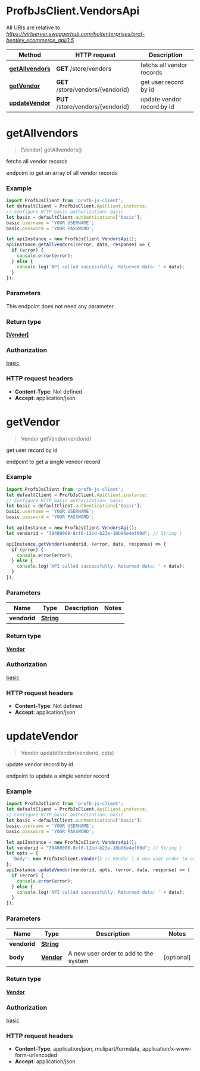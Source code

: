 # ProfbJsClient.VendorsApi

All URIs are relative to *https://virtserver.swaggerhub.com/holtenterprises/prof-bentley_ecommerce_api/1.5*

Method | HTTP request | Description
------------- | ------------- | -------------
[**getAllvendors**](VendorsApi.md#getAllvendors) | **GET** /store/vendors | fetchs all vendor records
[**getVendor**](VendorsApi.md#getVendor) | **GET** /store/vendors/{vendorid} | get user record by id
[**updateVendor**](VendorsApi.md#updateVendor) | **PUT** /store/vendors/{vendorid} | update vendor record by id

<a name="getAllvendors"></a>
# **getAllvendors**
> [Vendor] getAllvendors()

fetchs all vendor records

endpoint to get an array of all vendor records

### Example
```javascript
import ProfbJsClient from 'profb-js-client';
let defaultClient = ProfbJsClient.ApiClient.instance;
// Configure HTTP basic authorization: basic
let basic = defaultClient.authentications['basic'];
basic.username = 'YOUR USERNAME';
basic.password = 'YOUR PASSWORD';

let apiInstance = new ProfbJsClient.VendorsApi();
apiInstance.getAllvendors((error, data, response) => {
  if (error) {
    console.error(error);
  } else {
    console.log('API called successfully. Returned data: ' + data);
  }
});
```

### Parameters
This endpoint does not need any parameter.

### Return type

[**[Vendor]**](Vendor.md)

### Authorization

[basic](../README.md#basic)

### HTTP request headers

 - **Content-Type**: Not defined
 - **Accept**: application/json

<a name="getVendor"></a>
# **getVendor**
> Vendor getVendor(vendorid)

get user record by id

endpoint to get a single vendor record

### Example
```javascript
import ProfbJsClient from 'profb-js-client';
let defaultClient = ProfbJsClient.ApiClient.instance;
// Configure HTTP basic authorization: basic
let basic = defaultClient.authentications['basic'];
basic.username = 'YOUR USERNAME';
basic.password = 'YOUR PASSWORD';

let apiInstance = new ProfbJsClient.VendorsApi();
let vendorid = "38400000-8cf0-11bd-b23e-10b96e4ef00d"; // String | 

apiInstance.getVendor(vendorid, (error, data, response) => {
  if (error) {
    console.error(error);
  } else {
    console.log('API called successfully. Returned data: ' + data);
  }
});
```

### Parameters

Name | Type | Description  | Notes
------------- | ------------- | ------------- | -------------
 **vendorid** | [**String**](.md)|  | 

### Return type

[**Vendor**](Vendor.md)

### Authorization

[basic](../README.md#basic)

### HTTP request headers

 - **Content-Type**: Not defined
 - **Accept**: application/json

<a name="updateVendor"></a>
# **updateVendor**
> Vendor updateVendor(vendorid, opts)

update vendor record by id

endpoint to update a single vendor record

### Example
```javascript
import ProfbJsClient from 'profb-js-client';
let defaultClient = ProfbJsClient.ApiClient.instance;
// Configure HTTP basic authorization: basic
let basic = defaultClient.authentications['basic'];
basic.username = 'YOUR USERNAME';
basic.password = 'YOUR PASSWORD';

let apiInstance = new ProfbJsClient.VendorsApi();
let vendorid = "38400000-8cf0-11bd-b23e-10b96e4ef00d"; // String | 
let opts = { 
  'body': new ProfbJsClient.Vendor() // Vendor | A new user order to add to the system
};
apiInstance.updateVendor(vendorid, opts, (error, data, response) => {
  if (error) {
    console.error(error);
  } else {
    console.log('API called successfully. Returned data: ' + data);
  }
});
```

### Parameters

Name | Type | Description  | Notes
------------- | ------------- | ------------- | -------------
 **vendorid** | [**String**](.md)|  | 
 **body** | [**Vendor**](Vendor.md)| A new user order to add to the system | [optional] 

### Return type

[**Vendor**](Vendor.md)

### Authorization

[basic](../README.md#basic)

### HTTP request headers

 - **Content-Type**: application/json, mulipart/formdata, application/x-www-form-urlencoded
 - **Accept**: application/json

